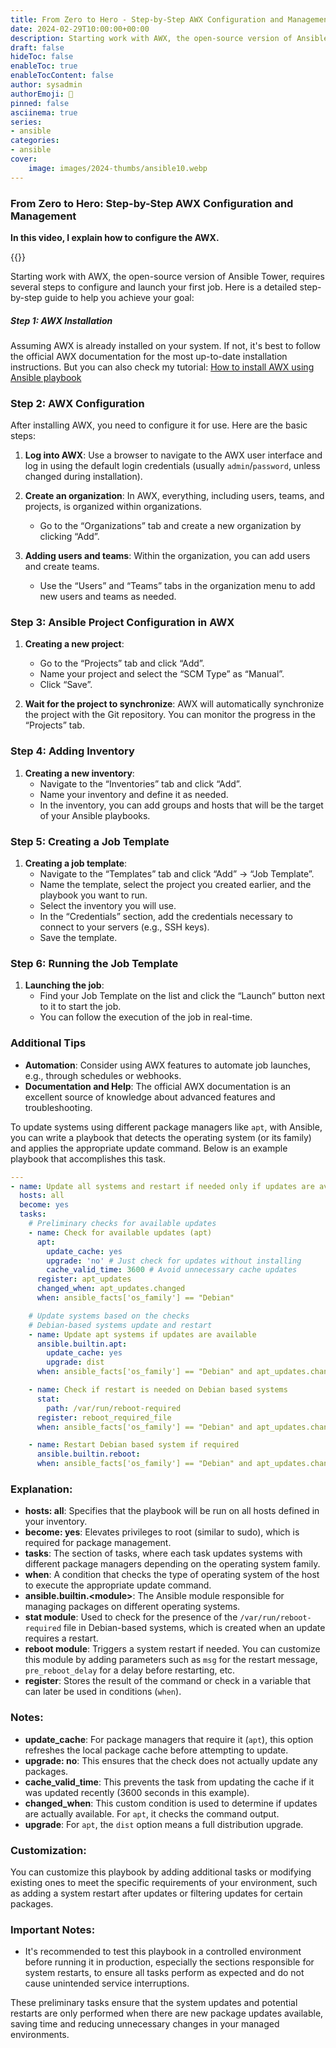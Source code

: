 ```yaml
---
title: From Zero to Hero - Step-by-Step AWX Configuration and Management
date: 2024-02-29T10:00:00+00:00
description: Starting work with AWX, the open-source version of Ansible Tower, requires several steps to configure and launch your first job. Here is a detailed step-by-step guide to help you achieve your goal.
draft: false
hideToc: false
enableToc: true
enableTocContent: false
author: sysadmin
authorEmoji: 🐧
pinned: false
asciinema: true
series:
- ansible
categories:
- ansible
cover:
    image: images/2024-thumbs/ansible10.webp
---
```


### From Zero to Hero: Step-by-Step AWX Configuration and Management

**In this video, I explain how to configure the AWX.**

{{<youtube DR8jYqejPJw>}}

Starting work with AWX, the open-source version of Ansible Tower, requires several steps to configure and launch your first job. Here is a detailed step-by-step guide to help you achieve your goal:

##### Step 1: AWX Installation

Assuming AWX is already installed on your system. If not, it's best to follow the official AWX documentation for the most up-to-date installation instructions.
But you can also check my tutorial: [How to install AWX using Ansible playbook](/en/blog/how-to-install-awx-using-ansible-playbook)

### Step 2: AWX Configuration

After installing AWX, you need to configure it for use. Here are the basic steps:

1. **Log into AWX**: Use a browser to navigate to the AWX user interface and log in using the default login credentials (usually `admin`/`password`, unless changed during installation).

2. **Create an organization**: In AWX, everything, including users, teams, and projects, is organized within organizations. 
    - Go to the “Organizations” tab and create a new organization by clicking “Add”.

3. **Adding users and teams**: Within the organization, you can add users and create teams.
    - Use the “Users” and “Teams” tabs in the organization menu to add new users and teams as needed.

### Step 3: Ansible Project Configuration in AWX

1. **Creating a new project**:
    - Go to the “Projects” tab and click “Add”.
    - Name your project and select the “SCM Type” as “Manual”.
    - Click “Save”.

2. **Wait for the project to synchronize**: AWX will automatically synchronize the project with the Git repository. You can monitor the progress in the “Projects” tab.

### Step 4: Adding Inventory

1. **Creating a new inventory**:
    - Navigate to the “Inventories” tab and click “Add”.
    - Name your inventory and define it as needed.
    - In the inventory, you can add groups and hosts that will be the target of your Ansible playbooks.

### Step 5: Creating a Job Template

1. **Creating a job template**:
    - Navigate to the “Templates” tab and click “Add” → “Job Template”.
    - Name the template, select the project you created earlier, and the playbook you want to run.
    - Select the inventory you will use.
    - In the “Credentials” section, add the credentials necessary to connect to your servers (e.g., SSH keys).
    - Save the template.

### Step 6: Running the Job Template

1. **Launching the job**:
    - Find your Job Template on the list and click the “Launch” button next to it to start the job.
    - You can follow the execution of the job in real-time.

### Additional Tips

- **Automation**: Consider using AWX features to automate job launches, e.g., through schedules or webhooks.
- **Documentation and Help**: The official AWX documentation is an excellent source of knowledge about advanced features and troubleshooting.


To update systems using different package managers like `apt`, with Ansible, you can write a playbook that detects the operating system (or its family) and applies the appropriate update command. Below is an example playbook that accomplishes this task.

```yaml
---
- name: Update all systems and restart if needed only if updates are available
  hosts: all
  become: yes
  tasks:
    # Preliminary checks for available updates
    - name: Check for available updates (apt)
      apt:
        update_cache: yes
        upgrade: 'no' # Just check for updates without installing
        cache_valid_time: 3600 # Avoid unnecessary cache updates
      register: apt_updates
      changed_when: apt_updates.changed
      when: ansible_facts['os_family'] == "Debian"

    # Update systems based on the checks
    # Debian-based systems update and restart
    - name: Update apt systems if updates are available
      ansible.builtin.apt:
        update_cache: yes
        upgrade: dist
      when: ansible_facts['os_family'] == "Debian" and apt_updates.changed

    - name: Check if restart is needed on Debian based systems
      stat:
        path: /var/run/reboot-required
      register: reboot_required_file
      when: ansible_facts['os_family'] == "Debian" and apt_updates.changed

    - name: Restart Debian based system if required
      ansible.builtin.reboot:
      when: ansible_facts['os_family'] == "Debian" and apt_updates.changed and reboot_required_file.stat.exists
```

### Explanation:

- **hosts: all**: Specifies that the playbook will be run on all hosts defined in your inventory.
- **become: yes**: Elevates privileges to root (similar to sudo), which is required for package management.
- **tasks**: The section of tasks, where each task updates systems with different package managers depending on the operating system family.
- **when**: A condition that checks the type of operating system of the host to execute the appropriate update command.
- **ansible.builtin.\<module\>**: The Ansible module responsible for managing packages on different operating systems.
- **stat module**: Used to check for the presence of the `/var/run/reboot-required` file in Debian-based systems, which is created when an update requires a restart.
- **reboot module**: Triggers a system restart if needed. You can customize this module by adding parameters such as `msg` for the restart message, `pre_reboot_delay` for a delay before restarting, etc.
- **register**: Stores the result of the command or check in a variable that can later be used in conditions (`when`).

### Notes:

- **update_cache**: For package managers that require it (`apt`), this option refreshes the local package cache before attempting to update.
- **upgrade: no**: This ensures that the check does not actually update any packages.
- **cache_valid_time**: This prevents the task from updating the cache if it was updated recently (3600 seconds in this example).
- **changed_when**: This custom condition is used to determine if updates are actually available. For `apt`, it checks the command output.
- **upgrade**: For `apt`, the `dist` option means a full distribution upgrade.

### Customization:

You can customize this playbook by adding additional tasks or modifying existing ones to meet the specific requirements of your environment, such as adding a system restart after updates or filtering updates for certain packages.

### Important Notes:

- It's recommended to test this playbook in a controlled environment before running it in production, especially the sections responsible for system restarts, to ensure all tasks perform as expected and do not cause unintended service interruptions.

These preliminary tasks ensure that the system updates and potential restarts are only performed when there are new package updates available, saving time and reducing unnecessary changes in your managed environments.